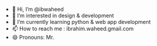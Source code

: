 - 👋 Hi, I’m @ibwaheed
- 👀 I’m interested in design & development
- 🌱 I’m currently learning python & web app development
- 📫 How to reach me : ibrahim.waheed.gmail.com
- 😄 Pronouns: Mr.

<!---
ibwaheed/ibwaheed is a ✨ special ✨ repository because its `README.md` (this file) appears on your GitHub profile.
You can click the Preview link to take a look at your changes.
--->
